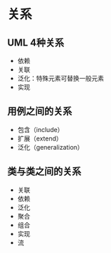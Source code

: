 
# 关系
## UML 4种关系
- 依赖
- 关联
- 泛化：特殊元素可替换一般元素
- 实现

## 用例之间的关系
- 包含（include）
- 扩展（extend）
- 泛化（generalization）

## 类与类之间的关系
- 关联
- 依赖
- 泛化
- 聚合
- 组合
- 实现
- 流